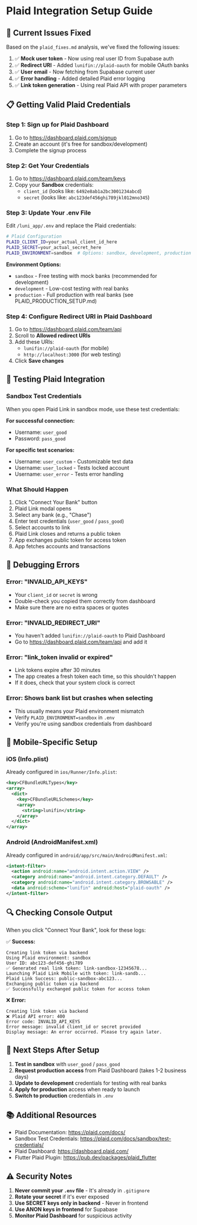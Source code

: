 # Plaid Integration Setup Guide

## 🚨 Current Issues Fixed

Based on the `plaid_fixes.md` analysis, we've fixed the following issues:

1. ✅ **Mock user token** - Now using real user ID from Supabase auth
2. ✅ **Redirect URI** - Added `lunifin://plaid-oauth` for mobile OAuth banks
3. ✅ **User email** - Now fetching from Supabase current user
4. ✅ **Error handling** - Added detailed Plaid error logging
5. ✅ **Link token generation** - Using real Plaid API with proper parameters

## 📋 Getting Valid Plaid Credentials

### Step 1: Sign up for Plaid Dashboard
1. Go to https://dashboard.plaid.com/signup
2. Create an account (it's free for sandbox/development)
3. Complete the signup process

### Step 2: Get Your Credentials
1. Go to https://dashboard.plaid.com/team/keys
2. Copy your **Sandbox** credentials:
   - `client_id` (looks like: `6492e8ab1a2bc3001234abcd`)
   - `secret` (looks like: `abc123def456ghi789jkl012mno345`)

### Step 3: Update Your .env File
Edit `/luni_app/.env` and replace the Plaid credentials:

```bash
# Plaid Configuration
PLAID_CLIENT_ID=your_actual_client_id_here
PLAID_SECRET=your_actual_secret_here
PLAID_ENVIRONMENT=sandbox  # Options: sandbox, development, production
```

**Environment Options:**
- `sandbox` - Free testing with mock banks (recommended for development)
- `development` - Low-cost testing with real banks
- `production` - Full production with real banks (see PLAID_PRODUCTION_SETUP.md)

### Step 4: Configure Redirect URI in Plaid Dashboard
1. Go to https://dashboard.plaid.com/team/api
2. Scroll to **Allowed redirect URIs**
3. Add these URIs:
   - `lunifin://plaid-oauth` (for mobile)
   - `http://localhost:3000` (for web testing)
4. Click **Save changes**

## 🧪 Testing Plaid Integration

### Sandbox Test Credentials
When you open Plaid Link in sandbox mode, use these test credentials:

**For successful connection:**
- Username: `user_good`
- Password: `pass_good`

**For specific test scenarios:**
- Username: `user_custom` - Customizable test data
- Username: `user_locked` - Tests locked account
- Username: `user_error` - Tests error handling

### What Should Happen
1. Click "Connect Your Bank" button
2. Plaid Link modal opens
3. Select any bank (e.g., "Chase")
4. Enter test credentials (`user_good` / `pass_good`)
5. Select accounts to link
6. Plaid Link closes and returns a public token
7. App exchanges public token for access token
8. App fetches accounts and transactions

## 🐛 Debugging Errors

### Error: "INVALID_API_KEYS"
- Your `client_id` or `secret` is wrong
- Double-check you copied them correctly from dashboard
- Make sure there are no extra spaces or quotes

### Error: "INVALID_REDIRECT_URI"
- You haven't added `lunifin://plaid-oauth` to Plaid Dashboard
- Go to https://dashboard.plaid.com/team/api and add it

### Error: "link_token invalid or expired"
- Link tokens expire after 30 minutes
- The app creates a fresh token each time, so this shouldn't happen
- If it does, check that your system clock is correct

### Error: Shows bank list but crashes when selecting
- This usually means your Plaid environment mismatch
- Verify `PLAID_ENVIRONMENT=sandbox` in `.env`
- Verify you're using sandbox credentials from dashboard

## 📱 Mobile-Specific Setup

### iOS (Info.plist)
Already configured in `ios/Runner/Info.plist`:
```xml
<key>CFBundleURLTypes</key>
<array>
  <dict>
    <key>CFBundleURLSchemes</key>
    <array>
      <string>lunifin</string>
    </array>
  </dict>
</array>
```

### Android (AndroidManifest.xml)
Already configured in `android/app/src/main/AndroidManifest.xml`:
```xml
<intent-filter>
  <action android:name="android.intent.action.VIEW" />
  <category android:name="android.intent.category.DEFAULT" />
  <category android:name="android.intent.category.BROWSABLE" />
  <data android:scheme="lunifin" android:host="plaid-oauth" />
</intent-filter>
```

## 🔍 Checking Console Output

When you click "Connect Your Bank", look for these logs:

✅ **Success:**
```
Creating link token via backend
Using Plaid environment: sandbox
User ID: abc123-def456-ghi789
✅ Generated real link token: link-sandbox-12345678...
Launching Plaid Link Mobile with token: link-sandb...
Plaid Link Success: public-sandbox-abc123...
Exchanging public token via backend
✅ Successfully exchanged public token for access token
```

❌ **Error:**
```
Creating link token via backend
❌ Plaid API error: 400
Error code: INVALID_API_KEYS
Error message: invalid client_id or secret provided
Display message: An error occurred. Please try again later.
```

## 🎯 Next Steps After Setup

1. **Test in sandbox** with `user_good` / `pass_good`
2. **Request production access** from Plaid Dashboard (takes 1-2 business days)
3. **Update to development** credentials for testing with real banks
4. **Apply for production** access when ready to launch
5. **Switch to production** credentials in `.env`

## 📚 Additional Resources

- Plaid Documentation: https://plaid.com/docs/
- Sandbox Test Credentials: https://plaid.com/docs/sandbox/test-credentials/
- Plaid Dashboard: https://dashboard.plaid.com/
- Flutter Plaid Plugin: https://pub.dev/packages/plaid_flutter

## ⚠️ Security Notes

1. **Never commit your `.env` file** - It's already in `.gitignore`
2. **Rotate your secret** if it's ever exposed
3. **Use SECRET keys only in backend** - Never in frontend
4. **Use ANON keys in frontend** for Supabase
5. **Monitor Plaid Dashboard** for suspicious activity


